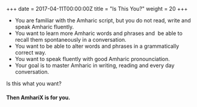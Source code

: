 +++
date = 2017-04-11T00:00:00Z
title = "Is This You?"
weight = 20
+++

- You are familiar with the Amharic script, but you do not read, write and speak Amharic fluently.
- You want to learn more Amharic words and phrases and  be able to recall them spontaneously in a conversation.
- You want to be able to alter words and phrases in a grammatically correct way.
- You want to speak fluently with good Amharic pronounciation.
- Your goal is to master Amharic in writing, reading and every day conversation.

Is this what you want?

#### Then AmhariX is for you.

<script type="text/javascript" src="//static.mailerlite.com/data/webforms/378200/u2j8e8.js?v1"></script>